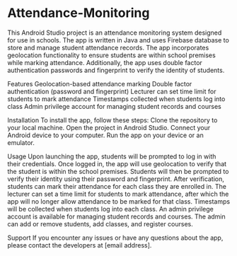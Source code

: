 # Attendance-Monitoring
This Android Studio project is an attendance monitoring system designed for use in schools. The app is written in Java and uses Firebase database to store and manage student attendance records. The app incorporates geolocation functionality to ensure students are within school premises while marking attendance. Additionally, the app uses double factor authentication passwords and fingerprint to verify the identity of students.

Features
Geolocation-based attendance marking
Double factor authentication (password and fingerprint)
Lecturer can set time limit for students to mark attendance
Timestamps collected when students log into class
Admin privilege account for managing student records and courses


Installation
To install the app, follow these steps:
Clone the repository to your local machine.
Open the project in Android Studio.
Connect your Android device to your computer.
Run the app on your device or an emulator.


Usage
Upon launching the app, students will be prompted to log in with their credentials.
Once logged in, the app will use geolocation to verify that the student is within the school premises.
Students will then be prompted to verify their identity using their password and fingerprint.
After verification, students can mark their attendance for each class they are enrolled in.
The lecturer can set a time limit for students to mark attendance, after which the app will no longer allow attendance to be marked for that class.
Timestamps will be collected when students log into each class.
An admin privilege account is available for managing student records and courses. The admin can add or remove students, add classes, and register courses.


Support
If you encounter any issues or have any questions about the app, please contact the developers at [email address].


